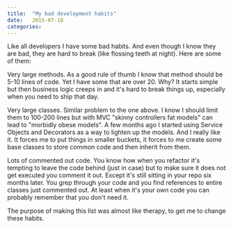 ```yaml
---
title:  "My bad development habits"
date: 	2015-07-18
categories:
---
```


Like all developers I have some bad habits.  And even though I know they are bad, they are hard to break (like flossing teeth at night).  Here are some of them:

Very large methods.  As a good rule of thumb I know that method should be 5-10 lines of code.  Yet I have some that are over 20.  Why?  It starts simple but then business logic creeps in and it's hard to break things up, especially when you need to ship that day.  

Very large classes.  Similar problem to the one above.  I know I should limit them to 100-200 lines but with MVC "skinny controllers fat models" can lead to "morbidly obese models".  A few months ago I started using Service Objects and Decorators as a way to lighten up the models.  And I really like it.  It forces me to put things in smaller buckets, it forces to me create some base classes to store common code and then inherit from them.  

Lots of commented out code.  You know how when you refactor it's tempting to leave the code behind (just in case) but to make sure it does not get executed you comment it out.  Except it's still sitting in your repo six months later.  You grep through your code and you find references to entire classes just commented out.  At least when it's your own code you can probably remember that you don't need it.  

The purpose of making this list was almost like therapy, to get me to change these habits.  